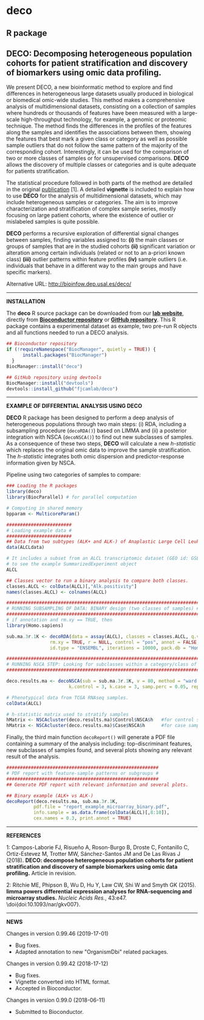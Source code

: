 # deco
R package
---------------------------------------------------
DECO:
Decomposing heterogeneous population cohorts for patient stratification and discovery of biomarkers using omic data profiling.
---------------------------------------------------
We present DECO, a new bioinformatic method to explore and find differences in heterogeneous large datasets usually produced in biological or biomedical omic-wide studies. This method makes a comprehensive analysis of multidimensional datasets, consisting on a collection of samples where hundreds or thousands of features have been measured with a large-scale high-throughput technology, for example, a genomic or proteomic technique. The method finds the differences in the profiles of the features along the samples and identifies the associations between them, showing the features that best mark a given class or category as well as possible sample outliers that do not follow the same pattern of the majority of the corresponding cohort. Interestingly, it can be used for the comparison of two or more classes of samples or for unsupervised comparisons. **DECO** allows the discovery of multiple classes or categories and is quite adequate for patients stratification. 

The statistical procedure followed in both parts of the method are detailed in the original [publication](#references) [1]. A detailed **vignette** is included to explain how to use **DECO** for the analysis of multidimensional datasets, which may include heterogeneous samples or categories. The aim is to improve characterization and stratification of complex sample series, mostly focusing on large patient cohorts, where the existence of outlier or mislabeled samples is quite possible.

**DECO** performs a recursive exploration of differential signal changes between samples, finding variables assigned to: 
**(i)** the main classes or groups of samples that are in the studied cohorts 
**(ii)** significant variation or alteration among certain individuals (related or not to an a-priori known class) 
**(iii)** outlier patterns within feature profiles 
**(iv)** sample outliers (i.e. individuals that behave in a different way to the main groups and have specific markers). 

Alternative URL: http://bioinfow.dep.usal.es/deco/

---------------------------------------------------
**INSTALLATION**

The **deco** R source package can be downloaded from our **[lab website](http://bioinfow.dep.usal.es/deco/)**, directly from **[Bioconductor repository](https://bioconductor.org/)** or **[GitHub repository](https://github.com/fjcamlab/deco)**. This R package contains a experimental dataset as example, two pre-run R objects and all functions needed to run a DECO analysis.

```r
## Bioconductor repository
if (!requireNamespace("BiocManager", quietly = TRUE)) {
      install.packages("BiocManager")
  }
BiocManager::install("deco")

## GitHub repository using devtools
BiocManager::install("devtools")
devtools::install_github("fjcamlab/deco")
```

---------------------------------------------------
**EXAMPLE OF DIFFERENTIAL ANALYSIS USING DECO**

**DECO** R package has been designed to perform a deep analysis of heterogeneous populations through two main steps: (i) RDA, including a subsampling procedure (`decoRDA()`) based on LIMMA and (ii) a posterior integration with NSCA (`decoNSCA()`) to find out new subclasses of samples. As a consequence of these two steps, **DECO** will calculate a new *h-statistic* which replaces the original omic data to improve the sample stratification. The *h-statistic* integrates both omic dispersion and predictor-response information given by NSCA.

Pipeline using two categories of samples to compare:
```r
### Loading the R packages
library(deco)
library(BiocParallel) # for parallel computation

# Computing in shared memory
bpparam <- MulticoreParam()

########################
# Loading example data #
########################
## Data from two subtypes (ALK+ and ALK-) of Anaplastic Large Cell Leukemia (ALCL).
data(ALCLdata)

# It includes a subset from an ALCL transcriptomic dataset (GEO id: GSE65823).
# to see the example SummarizedExperiment object
ALCL

## Classes vector to run a binary analysis to compare both classes.
classes.ALCL <- colData(ALCL)[,"Alk.positivity"]
names(classes.ALCL) <- colnames(ALCL)

#######################################################################
# RUNNING SUBSAMPLING OF DATA: BINARY design (two classes of samples) #
#######################################################################
# if annotation and rm.xy == TRUE, then
library(Homo.sapiens)

sub.ma.3r.1K <- decoRDA(data = assay(ALCL), classes = classes.ALCL, q.val = 0.01,
                rm.xy = TRUE, r = NULL, control = "pos", annot = FALSE, bpparam = bpparam,
                id.type = "ENSEMBL", iterations = 10000, pack.db = "Homo.sapiens")

#########################################################################################
# RUNNING NSCA STEP: Looking for subclasses within a category/class of samples compared #
#########################################################################################

deco.results.ma <- decoNSCA(sub = sub.ma.3r.1K, v = 80, method = "ward.D", bpparam = bpparam,
                       k.control = 3, k.case = 3, samp.perc = 0.05, rep.thr = 10)

# Phenotypical data from TCGA RNAseq samples.
colData(ALCL)

# h-statistic matrix used to stratify samples
hMatrix <- NSCAcluster(deco.results.ma)$Control$NSCA$h   #for control samples
hMatrix <- NSCAcluster(deco.results.ma)$Case$NSCA$h      #for case samples

```

Finally, the third main function `decoReport()` will generate a PDF file containing a summary of the analysis including: top-discriminant features, new subclasses of samples found, and several plots showing any relevant result of the analysis.

```r
########################################################
# PDF report with feature-sample patterns or subgroups #
########################################################
## Generate PDF report with relevant information and several plots.

## Binary example (ALK+ vs ALK-)
decoReport(deco.results.ma, sub.ma.3r.1K,
          pdf.file = "report_example_microarray_binary.pdf",
          info.sample = as.data.frame(colData(ALCL)[,8:10]),
          cex.names = 0.3, print.annot = TRUE)
```

---------------------------------------------------
**REFERENCES**

1: Campos-Laborie FJ, Risueño A, Roson-Burgo B, Droste C, Fontanillo C, Ortiz-Estevez M, Trotter MW, Sánchez-Santos JM and De Las Rivas J (2018). **DECO: decompose heterogeneous population cohorts for patient stratification and discovery of sample biomarkers using omic data profiling.** Article in revision.

2: Ritchie ME, Phipson B, Wu D, Hu Y, Law CW, Shi W and Smyth GK (2015). **limma powers differential expression analyses for RNA-sequencing and microarray studies.** *Nucleic Acids Res.*, 43:e47. \doi{doi:10.1093/nar/gkv007}.



---------------------------------------------------
**NEWS**

Changes in version 0.99.46 (2019-17-01)
+ Bug fixes.
+ Adapted annotation to new "OrganismDbi" related packages. 

Changes in version 0.99.42 (2018-17-12)
+ Bug fixes.
+ Vignette converted into HTML format.
+ Accepted in Bioconductor. 

Changes in version 0.99.0 (2018-06-11)
+ Submitted to Bioconductor.
